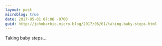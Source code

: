 ```yaml
---
layout: post
microblog: true
date: 2017-05-01 07:06 -0700
guid: http://johnbarbic.micro.blog/2017/05/01/taking-baby-steps.html
---
```

Taking baby steps...
